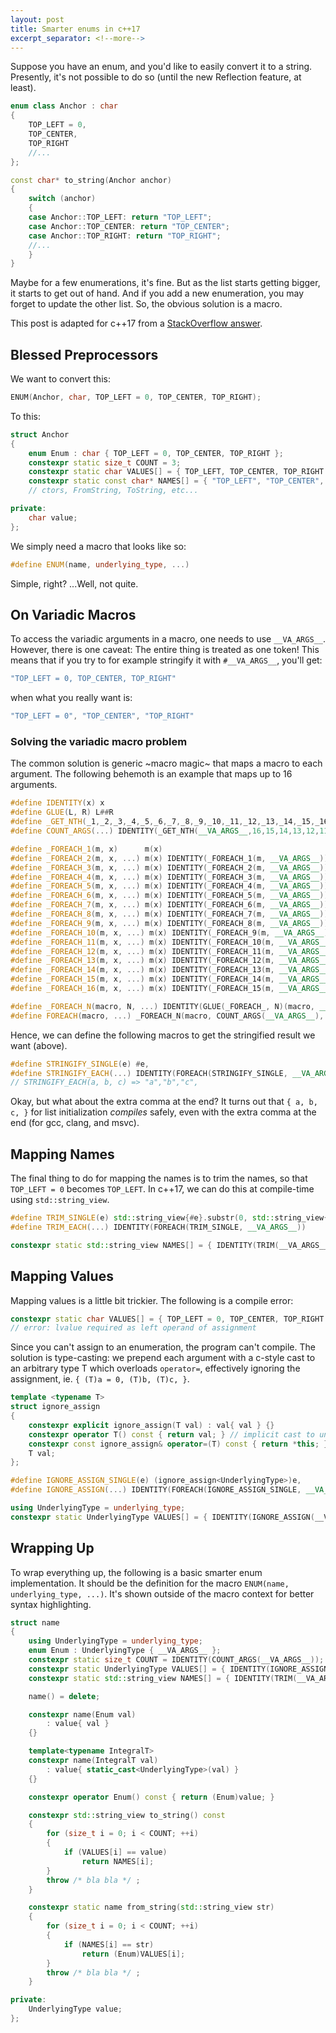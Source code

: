 ```yaml
---
layout: post
title: Smarter enums in c++17
excerpt_separator: <!--more-->
---
```


Suppose you have an enum, and you'd like to easily convert it to a string. Presently, it's not possible to do so (until the new Reflection feature, at least).
<!--more-->

```cpp
enum class Anchor : char
{
    TOP_LEFT = 0,
    TOP_CENTER,
    TOP_RIGHT
    //...
};

const char* to_string(Anchor anchor)
{
    switch (anchor)
    {
    case Anchor::TOP_LEFT: return "TOP_LEFT";
    case Anchor::TOP_CENTER: return "TOP_CENTER";
    case Anchor::TOP_RIGHT: return "TOP_RIGHT";
    //...
    }
}
```

Maybe for a few enumerations, it's fine. But as the list starts getting bigger, it starts to get out of hand. And if you add a new enumeration, you may forget to update the other list. So, the obvious solution is a macro.

This post is adapted for c++17 from a [StackOverflow answer](https://stackoverflow.com/questions/28828957/enum-to-string-in-modern-c11-c14-c17-and-future-c20).

## Blessed Preprocessors

We want to convert this:

```cpp
ENUM(Anchor, char, TOP_LEFT = 0, TOP_CENTER, TOP_RIGHT);
```

To this:

```cpp
struct Anchor
{
    enum Enum : char { TOP_LEFT = 0, TOP_CENTER, TOP_RIGHT };
    constexpr static size_t COUNT = 3;
    constexpr static char VALUES[] = { TOP_LEFT, TOP_CENTER, TOP_RIGHT };
    constexpr static const char* NAMES[] = { "TOP_LEFT", "TOP_CENTER", "TOP_RIGHT" };
    // ctors, FromString, ToString, etc...

private:
    char value;
};
```

We simply need a macro that looks like so:

```cpp
#define ENUM(name, underlying_type, ...)
```

Simple, right? ...Well, not quite.

## On Variadic Macros

To access the variadic arguments in a macro, one needs to use `__VA_ARGS__`. However, there is one caveat: The entire thing is treated as one token! This means that if you try to for example stringify it with `#__VA_ARGS__`, you'll get:
```cpp
"TOP_LEFT = 0, TOP_CENTER, TOP_RIGHT"
```
when what you really want is:
```cpp
"TOP_LEFT = 0", "TOP_CENTER", "TOP_RIGHT"
```

### Solving the variadic macro problem

The common solution is generic ~macro magic~ that maps a macro to each argument. The following behemoth is an example that maps up to 16 arguments.

```cpp
#define IDENTITY(x) x
#define GLUE(L, R) L##R
#define _GET_NTH(_1,_2,_3,_4,_5,_6,_7,_8,_9,_10,_11,_12,_13,_14,_15,_16,N,...) N
#define COUNT_ARGS(...) IDENTITY(_GET_NTH(__VA_ARGS__,16,15,14,13,12,11,10,9,8,7,6,5,4,3,2,1,0))

#define _FOREACH_1(m, x)      m(x)
#define _FOREACH_2(m, x, ...) m(x) IDENTITY(_FOREACH_1(m, __VA_ARGS__))
#define _FOREACH_3(m, x, ...) m(x) IDENTITY(_FOREACH_2(m, __VA_ARGS__))
#define _FOREACH_4(m, x, ...) m(x) IDENTITY(_FOREACH_3(m, __VA_ARGS__))
#define _FOREACH_5(m, x, ...) m(x) IDENTITY(_FOREACH_4(m, __VA_ARGS__))
#define _FOREACH_6(m, x, ...) m(x) IDENTITY(_FOREACH_5(m, __VA_ARGS__))
#define _FOREACH_7(m, x, ...) m(x) IDENTITY(_FOREACH_6(m, __VA_ARGS__))
#define _FOREACH_8(m, x, ...) m(x) IDENTITY(_FOREACH_7(m, __VA_ARGS__))
#define _FOREACH_9(m, x, ...) m(x) IDENTITY(_FOREACH_8(m, __VA_ARGS__))
#define _FOREACH_10(m, x, ...) m(x) IDENTITY(_FOREACH_9(m, __VA_ARGS__))
#define _FOREACH_11(m, x, ...) m(x) IDENTITY(_FOREACH_10(m, __VA_ARGS__))
#define _FOREACH_12(m, x, ...) m(x) IDENTITY(_FOREACH_11(m, __VA_ARGS__))
#define _FOREACH_13(m, x, ...) m(x) IDENTITY(_FOREACH_12(m, __VA_ARGS__))
#define _FOREACH_14(m, x, ...) m(x) IDENTITY(_FOREACH_13(m, __VA_ARGS__))
#define _FOREACH_15(m, x, ...) m(x) IDENTITY(_FOREACH_14(m, __VA_ARGS__))
#define _FOREACH_16(m, x, ...) m(x) IDENTITY(_FOREACH_15(m, __VA_ARGS__))

#define _FOREACH_N(macro, N, ...) IDENTITY(GLUE(_FOREACH_, N)(macro, __VA_ARGS__))
#define FOREACH(macro, ...) _FOREACH_N(macro, COUNT_ARGS(__VA_ARGS__), __VA_ARGS__)
```

Hence, we can define the following macros to get the stringified result we want (above).

```cpp
#define STRINGIFY_SINGLE(e) #e,
#define STRINGIFY_EACH(...) IDENTITY(FOREACH(STRINGIFY_SINGLE, __VA_ARGS__))
// STRINGIFY_EACH(a, b, c) => "a","b","c",
```

Okay, but what about the extra comma at the end? It turns out that `{ a, b, c, }` for list initialization *compiles* safely, even with the extra comma at the end (for gcc, clang, and msvc).

## Mapping Names

The final thing to do for mapping the names is to trim the names, so that `TOP_LEFT = 0` becomes `TOP_LEFT`. In c++17, we can do this at compile-time using `std::string_view`.

```cpp
#define TRIM_SINGLE(e) std::string_view{#e}.substr(0, std::string_view{#e}.find_first_of(" =")),
#define TRIM_EACH(...) IDENTITY(FOREACH(TRIM_SINGLE, __VA_ARGS__))
```

```cpp
constexpr static std::string_view NAMES[] = { IDENTITY(TRIM(__VA_ARGS__)) };
```

## Mapping Values

Mapping values is a little bit trickier. The following is a compile error:

```cpp
constexpr static char VALUES[] = { TOP_LEFT = 0, TOP_CENTER, TOP_RIGHT };
// error: lvalue required as left operand of assignment
```

Since you can't assign to an enumeration, the program can't compile. The solution is type-casting: we prepend each argument with a c-style cast to an arbitrary type T which overloads `operator=`, effectively ignoring the assignment, ie. `{ (T)a = 0, (T)b, (T)c, }`.

```cpp
template <typename T>
struct ignore_assign
{
    constexpr explicit ignore_assign(T val) : val{ val } {}
    constexpr operator T() const { return val; } // implicit cast to underlying type
    constexpr const ignore_assign& operator=(T) const { return *this; }
    T val;
};

#define IGNORE_ASSIGN_SINGLE(e) (ignore_assign<UnderlyingType>)e,
#define IGNORE_ASSIGN(...) IDENTITY(FOREACH(IGNORE_ASSIGN_SINGLE, __VA_ARGS__))
```

```cpp
using UnderlyingType = underlying_type;
constexpr static UnderlyingType VALUES[] = { IDENTITY(IGNORE_ASSIGN(__VA_ARGS__)) };
```

## Wrapping Up

To wrap everything up, the following is a basic smarter enum implementation. It should be the definition for the macro `ENUM(name, underlying_type, ...)`. It's shown outside of the macro context for better syntax highlighting.

```cpp
struct name
{
    using UnderlyingType = underlying_type;
    enum Enum : UnderlyingType { __VA_ARGS__ };
    constexpr static size_t COUNT = IDENTITY(COUNT_ARGS(__VA_ARGS__));
    constexpr static UnderlyingType VALUES[] = { IDENTITY(IGNORE_ASSIGN(__VA_ARGS__)) };
    constexpr static std::string_view NAMES[] = { IDENTITY(TRIM(__VA_ARGS__)) };

    name() = delete;

    constexpr name(Enum val)
        : value{ val }
    {}

    template<typename IntegralT>
    constexpr name(IntegralT val)
        : value{ static_cast<UnderlyingType>(val) }
    {}

    constexpr operator Enum() const { return (Enum)value; }

    constexpr std::string_view to_string() const
    {
        for (size_t i = 0; i < COUNT; ++i)
        {
            if (VALUES[i] == value)
                return NAMES[i];
        }
        throw /* bla bla */ ;
    }

    constexpr static name from_string(std::string_view str)
    {
        for (size_t i = 0; i < COUNT; ++i)
        {
            if (NAMES[i] == str)
                return (Enum)VALUES[i];
        }
        throw /* bla bla */ ;
    }

private:
    UnderlyingType value;
};
```